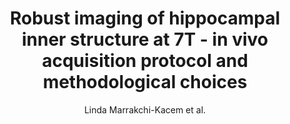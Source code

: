 ---
cat: gaia
subcat: ginkgo
bestof: false
author: Linda Marrakchi-Kacem et al.
title: Robust imaging of hippocampal inner structure at 7T - in vivo acquisition protocol and methodological choices
journal: Magma (New York, N.Y.)
year: 2016
type: article
doi: 10.1007/s10334-016-0552-5
---